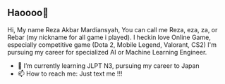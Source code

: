 ## Haoooo👋

Hi, My name Reza Akbar Mardiansyah, You can call me Reza, eza, za, or Rebar (my nickname for all game i played). I heckin love Online Game, especially competitive game (Dota 2, Mobile Legend, Valorant, CS2) I'm pursuing my career for specialized AI or Machine Learning Engineer.


- 🌱 I’m currently learning JLPT N3, pursuing my career to Japan
- 📫 How to reach me: Just text me !!!
